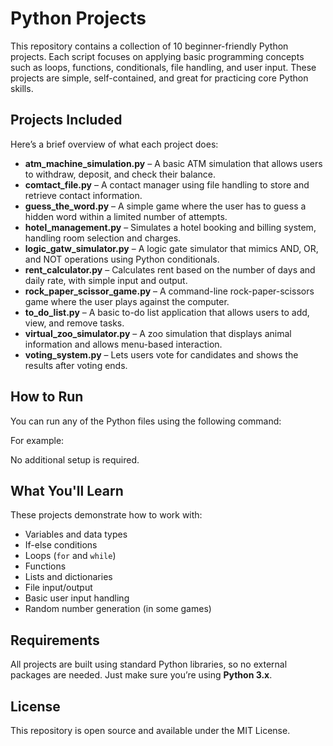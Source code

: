 # Python Projects

This repository contains a collection of 10 beginner-friendly Python projects. Each script focuses on applying basic programming concepts such as loops, functions, conditionals, file handling, and user input. These projects are simple, self-contained, and great for practicing core Python skills.

## Projects Included

Here’s a brief overview of what each project does:

- **atm_machine_simulation.py** – A basic ATM simulation that allows users to withdraw, deposit, and check their balance.
- **comtact_file.py** – A contact manager using file handling to store and retrieve contact information.
- **guess_the_word.py** – A simple game where the user has to guess a hidden word within a limited number of attempts.
- **hotel_management.py** – Simulates a hotel booking and billing system, handling room selection and charges.
- **logic_gatw_simulator.py** – A logic gate simulator that mimics AND, OR, and NOT operations using Python conditionals.
- **rent_calculator.py** – Calculates rent based on the number of days and daily rate, with simple input and output.
- **rock_paper_scissor_game.py** – A command-line rock-paper-scissors game where the user plays against the computer.
- **to_do_list.py** – A basic to-do list application that allows users to add, view, and remove tasks.
- **virtual_zoo_simulator.py** – A zoo simulation that displays animal information and allows menu-based interaction.
- **voting_system.py** – Lets users vote for candidates and shows the results after voting ends.

## How to Run

You can run any of the Python files using the following command:


For example:


No additional setup is required.

## What You'll Learn

These projects demonstrate how to work with:

- Variables and data types
- If-else conditions
- Loops (`for` and `while`)
- Functions
- Lists and dictionaries
- File input/output
- Basic user input handling
- Random number generation (in some games)

## Requirements

All projects are built using standard Python libraries, so no external packages are needed. Just make sure you’re using **Python 3.x**.

## License

This repository is open source and available under the MIT License.
